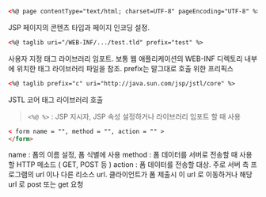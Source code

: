 ```HTML
<%@ page contentType="text/html; charset=UTF-8" pageEncoding="UTF-8" %>
```

JSP 페이지의 콘텐츠 타입과 페이지 인코딩 설정. 

```HTML
<%@ taglib uri="/WEB-INF/.../test.tld" prefix="test" %>
```

사용자 지정 태그 라이브러리 임포트. 보통 웹 애플리케이션의 WEB-INF 디렉토리 내부에 위치한 태그 라이브러리 파일을 참조. prefix는 말그대로 호출 위한 프리픽스 

```html
<%@ taglib prefix="c" uri="http://java.sun.com/jsp/jstl/core" %>
```

JSTL 코어 태그 라이브러리 호출

> `<%@ %>` : JSP 지시자, JSP 속성 설정하거나 라이브러리 임포트 할 때 사용


```html
< form name = "", method = "", action = "" > 
</form>
```

name : 폼의 이름 설정, 폼 식별에 사용 
method : 폼 데이터를 서버로 전송할 때 사용할 HTTP 메소드 ( GET, POST 등 )
action : 폼 데이터를 전송할 대상. 주로 서버 측 프로그램의 url 이나 다른 리소스 url. 클라이언트가 폼 제출시 이 url 로 이동하거나 해당 url 로 post 또는 get 요청 

